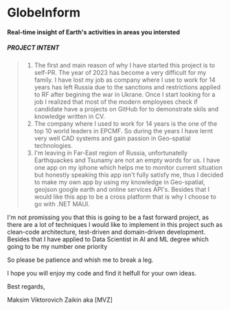 # GlobeInform

#### Real-time insight of Earth's activities in areas you intersted

##### PROJECT INTENT
  > 1. The first and main reason of why I have started this project is to self-PR. The year of 2023 has become a very difficult for my family. I have lost my job as company where I use to work for 14 years has left Russia due to the sanctions and restrictions applied to RF after begining the war in Ukrane. 
  Once I start looking for a job I realized that most of the modern employees check if candidate have a projects on GitHub for to demonstrate skils and knowledge written in CV.
  > 2. The company where I used to work for 14 years is the one of the top 10 world leaders in EPCMF. So during the years I have lernt very well CAD systems and gain passion in Geo-spatial technologies. 
  > 3. I'm leaving in Far-East region of Russia, unfortunatelly Earthquackes and Tsunamy are not an empty words for us. I have one app on my iphone which helps me to monitor current situation but honestly speaking this app isn't fully satisfy me, thus I decided to make my own app by using my knowledge in Geo-spatial, geojson google earth and online services API's. Besides that I would like this app to be a cross platform that is why I choose to go with .NET MAUI.

I'm not promissing you that this is going to be a fast forward project, as there are a lot of techniques I would like to implement in this project such as clean-code architecture, test-driven and domain-driven development. Besides that I have applied to Data Scientist in AI and ML degree which going to be my number one priority

So please be patience and whish me to break a leg.

I hope you will enjoy my code and find it helfull for your own ideas.

Best regards,

Maksim Viktorovich Zaikin aka [MVZ]
